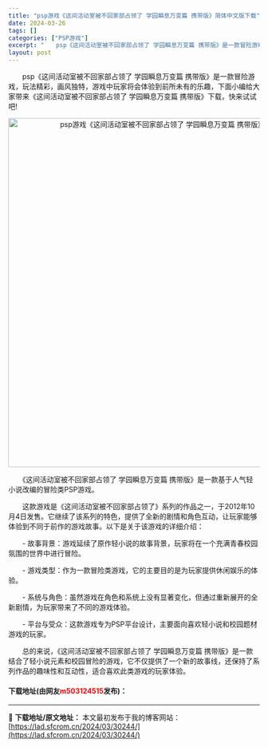 ```yaml
---
title: "psp游戏《这间活动室被不回家部占领了 学园瞬息万变篇 携带版》简体中文版下载"
date: 2024-03-26
tags: []
categories: ["PSP游戏"]
excerpt: "　　psp《这间活动室被不回家部占领了 学园瞬息万变篇 携带版》是一款冒险游戏，玩法精彩，画风独特，游戏中玩家将会体验到前所未有的乐趣，下面小编给大家带来《这间活动室被不回家部占领了 学园瞬息万变篇 携带版》下载，快来试试吧! 　　《这间活动室被不回家部占领了 学园瞬息万变篇 携带版》是一款基于人气&hellip;"
layout: post
---
```


 <p>　　psp《这间活动室被不回家部占领了 学园瞬息万变篇 携带版》是一款冒险游戏，玩法精彩，画风独特，游戏中玩家将会体验到前所未有的乐趣，下面小编给大家带来《这间活动室被不回家部占领了 学园瞬息万变篇 携带版》下载，快来试试吧!</p> <p align="center"><img align="" border="0" src="https://lad.sfcrom.cn/wp-content/uploads/2024/03/20240326_66021705d0aea.webp" width="700" alt="psp游戏《这间活动室被不回家部占领了 学园瞬息万变篇 携带版》简体中文版下载" /></p> <p>　　《这间活动室被不回家部占领了 学园瞬息万变篇 携带版》是一款基于人气轻小说改编的冒险类PSP游戏。</p> <p>　　这款游戏是《这间活动室被不回家部占领了》系列的作品之一，于2012年10月4日发售。它继续了该系列的特色，提供了全新的剧情和角色互动，让玩家能够体验到不同于前作的游戏故事。以下是关于该游戏的详细介绍：</p> <p>　　- 故事背景：游戏延续了原作轻小说的故事背景，玩家将在一个充满青春校园氛围的世界中进行冒险。</p> <p>　　- 游戏类型：作为一款冒险类游戏，它的主要目的是为玩家提供休闲娱乐的体验。</p> <p>　　- 系统与角色：虽然游戏在角色和系统上没有显著变化，但通过重新展开的全新剧情，为玩家带来了不同的游戏体验。</p> <p>　　- 平台与受众：这款游戏专为PSP平台设计，主要面向喜欢轻小说和校园题材游戏的玩家。</p> <p>　　总的来说，《这间活动室被不回家部占领了 学园瞬息万变篇 携带版》是一款结合了轻小说元素和校园冒险的游戏，它不仅提供了一个新的故事线，还保持了系列作品的趣味性和互动性，适合喜欢此类游戏的玩家体验。</p> <p><h4>下载地址(由网友<font color="red">m503124515</font>发布)：</h4></p> 

---
📖 **下载地址/原文地址：** 本文最初发布于我的博客网站：[https://lad.sfcrom.cn/2024/03/30244/](https://lad.sfcrom.cn/2024/03/30244/)
